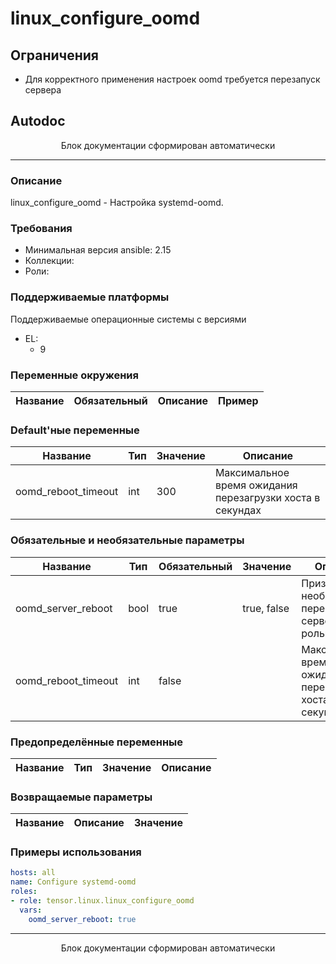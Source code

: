 linux_configure_oomd
=========

## Ограничения

- Для корректного применения настроек oomd требуется перезапуск сервера

## Autodoc

<p style="text-align: center;">Блок документации сформирован автоматически</p>

---

### Описание

linux_configure_oomd - Настройка systemd-oomd.


### Требования

- Минимальная версия ansible: 2.15
- Коллекции:
- Роли:

### Поддерживаемые платформы

Поддерживаемые операционные системы с версиями

- EL:
  - 9

### Переменные окружения

| Название         | Обязательный             | Описание         | Пример       |
| ------------------------ | ------------------------------------ | ------------------------ | ------------------ |

### Default'ные переменные

| Название            | Тип    | Значение         | Описание                                                                                                     |
| --------------------------- | --------- | ------------------------ | -------------------------------------------------------------------------------------------------------------------- |
| oomd_reboot_timeout | int    | 300              | Максимальное время ожидания перезагрузки хоста в секундах                                                    |

### Обязательные и необязательные параметры

| Название            | Тип    | Обязательный             | Значение         | Описание                                                                                                     |
| --------------------------- | --------- | ------------------------------------ | ------------------------ | -------------------------------------------------------------------------------------------------------------------- |
| oomd_server_reboot  | bool   | true                     | true, false      | Признак необходимости перезагрузки сервера ролью.                                                            |
| oomd_reboot_timeout | int    | false                    |                  | Максимальное время ожидания перезагрузки хоста в секундах                                                    |

### Предопределённые переменные

| Название         | Тип    | Значение         | Описание         |
| ------------------------ | --------- | ------------------------ | ------------------------ |


### Возвращаемые параметры
| Название         | Описание         | Значение         |
| ------------------------ | ------------------------ | ------------------------ |


### Примеры использования

```yaml
hosts: all
name: Configure systemd-oomd
roles:
- role: tensor.linux.linux_configure_oomd
  vars:
    oomd_server_reboot: true
```


---
<p style="text-align: center;">Блок документации сформирован автоматически</p>
